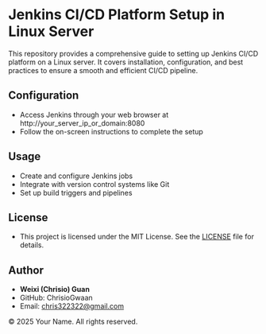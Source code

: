 # Jenkins CI/CD Platform Setup in Linux Server

This repository provides a comprehensive guide to setting up Jenkins CI/CD platform on a Linux server. It covers installation, configuration, and best practices to ensure a smooth and efficient CI/CD pipeline.

## Configuration

* Access Jenkins through your web browser at http://your_server_ip_or_domain:8080
* Follow the on-screen instructions to complete the setup

## Usage

* Create and configure Jenkins jobs
* Integrate with version control systems like Git
* Set up build triggers and pipelines

## License

* This project is licensed under the MIT License. See the [LICENSE](/LICENSE) file for details.

## Author

* **Weixi (Chrisio) Guan**
* GitHub: ChrisioGwaan
* Email: [chris322322@gmail.com](mailto:chris322322@gmail.com)

© 2025 Your Name. All rights reserved.
